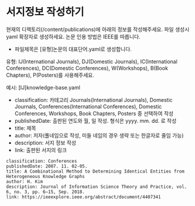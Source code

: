 # 서지정보 작성하기

현재의 디렉토리(/content/publications)에 아래의 정보를 작성해주세요. 파일 생성시 yaml 확장자로 생성하세요. 논문 인용 방법은 IEEE를 따릅니다.

- 파일제목은 [유형]논문의 대표단어.yaml로 생성합니다.

유형: IJ(International Journals), DJ(Domestic Journals), IC(International Conferences), DC(Domestic Conferences), W(Workshops), B(Book Chapters), P(Posters)를 사용해주세요.

예시: [IJ]knowledge-base.yaml

- classification: 카테고리 Journals(International Journals), Domestic Journals, Conferences(International Conferences), Domestic Conferences, Workshops, Book Chapters, Posters 중 선택하여 작성
- publishedDate: 출판된 연도와 월, 일 작성. 형식은 yyyy. mm. dd. 로 작성
- title: 제목
- author: 저자(풀네임으로 작성, 미들 네임의 경우 생략 또는 한글자로 줄임 가능)
- description: 서지 정보 작성
- link: 출판된 서지의 링크

```[yaml]
classification: Conferences
publishedDate: 2007. 11. 02-05.
title: A Combinational Method to Determining Identical Entities from Heterogeneous Knowledge Graphs 
author: H. Kim
description: Journal of Information Science Theory and Practice, vol. 6, no. 3, pp. 6–15, Sep. 2018.
link: https://ieeexplore.ieee.org/abstract/document/4407341
```
